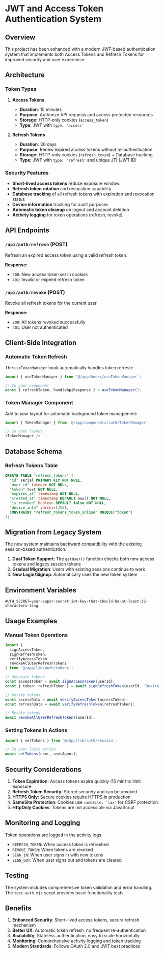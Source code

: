 # JWT and Access Token Authentication System

## Overview

This project has been enhanced with a modern JWT-based authentication system that implements both Access Tokens and Refresh Tokens for improved security and user experience.

## Architecture

### Token Types

1. **Access Tokens**
   - **Duration**: 15 minutes
   - **Purpose**: Authorize API requests and access protected resources
   - **Storage**: HTTP-only cookies (`access_token`)
   - **Type**: JWT with `type: 'access'`

2. **Refresh Tokens**
   - **Duration**: 30 days
   - **Purpose**: Renew expired access tokens without re-authentication
   - **Storage**: HTTP-only cookies (`refresh_token`) + Database tracking
   - **Type**: JWT with `type: 'refresh'` and unique JTI (JWT ID)

### Security Features

- **Short-lived access tokens** reduce exposure window
- **Refresh token rotation** and revocation capability
- **Database tracking** of all refresh tokens with expiration and revocation status
- **Device information** tracking for audit purposes
- **Automatic token cleanup** on logout and account deletion
- **Activity logging** for token operations (refresh, revoke)

## API Endpoints

### `/api/auth/refresh` (POST)
Refresh an expired access token using a valid refresh token.

**Response:**
- `200`: New access token set in cookies
- `401`: Invalid or expired refresh token

### `/api/auth/revoke` (POST)
Revoke all refresh tokens for the current user.

**Response:**
- `200`: All tokens revoked successfully
- `401`: User not authenticated

## Client-Side Integration

### Automatic Token Refresh

The `useTokenManager` hook automatically handles token refresh:

```typescript
import { useTokenManager } from '@/app/hooks/useTokenManager';

// In your component
const { refreshToken, handleApiResponse } = useTokenManager();
```

### Token Manager Component

Add to your layout for automatic background token management:

```typescript
import { TokenManager } from '@/app/components/auth/TokenManager';

// In your layout
<TokenManager />
```

## Database Schema

### Refresh Tokens Table

```sql
CREATE TABLE "refresh_tokens" (
  "id" serial PRIMARY KEY NOT NULL,
  "user_id" integer NOT NULL,
  "token" text NOT NULL,
  "expires_at" timestamp NOT NULL,
  "created_at" timestamp DEFAULT now() NOT NULL,
  "is_revoked" boolean DEFAULT false NOT NULL,
  "device_info" varchar(255),
  CONSTRAINT "refresh_tokens_token_unique" UNIQUE("token")
);
```

## Migration from Legacy System

The new system maintains backward compatibility with the existing session-based authentication:

1. **Dual Token Support**: The `getUser()` function checks both new access tokens and legacy session tokens
2. **Gradual Migration**: Users with existing sessions continue to work
3. **New Login/Signup**: Automatically uses the new token system

## Environment Variables

```env
AUTH_SECRET=your-super-secret-jwt-key-that-should-be-at-least-32-characters-long
```

## Usage Examples

### Manual Token Operations

```typescript
import { 
  signAccessToken, 
  signRefreshToken, 
  verifyAccessToken, 
  revokeAllUserRefreshTokens 
} from '@/app/lib/auth/tokens';

// Generate tokens
const accessToken = await signAccessToken(userId);
const { token: refreshToken } = await signRefreshToken(userId, 'Device Info');

// Verify tokens
const accessData = await verifyAccessToken(accessToken);
const refreshData = await verifyRefreshToken(refreshToken);

// Revoke tokens
await revokeAllUserRefreshTokens(userId);
```

### Setting Tokens in Actions

```typescript
import { setTokens } from '@/app/lib/auth/session';

// In your login action
await setTokens(user, userAgent);
```

## Security Considerations

1. **Token Expiration**: Access tokens expire quickly (15 min) to limit exposure
2. **Refresh Token Security**: Stored securely and can be revoked
3. **HTTPS Only**: Secure cookies require HTTPS in production
4. **SameSite Protection**: Cookies use `sameSite: 'lax'` for CSRF protection
5. **HttpOnly Cookies**: Tokens are not accessible via JavaScript

## Monitoring and Logging

Token operations are logged in the activity logs:
- `REFRESH_TOKEN`: When access token is refreshed
- `REVOKE_TOKEN`: When tokens are revoked
- `SIGN_IN`: When user signs in with new tokens
- `SIGN_OUT`: When user signs out and tokens are cleared

## Testing

The system includes comprehensive token validation and error handling. The `test-auth.mjs` script provides basic functionality tests.

## Benefits

1. **Enhanced Security**: Short-lived access tokens, secure refresh mechanism
2. **Better UX**: Automatic token refresh, no frequent re-authentication
3. **Scalability**: Stateless authentication, easy to scale horizontally
4. **Monitoring**: Comprehensive activity logging and token tracking
5. **Modern Standards**: Follows OAuth 2.0 and JWT best practices